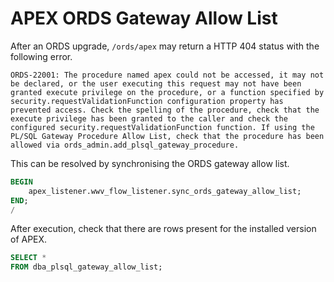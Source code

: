 # APEX ORDS Gateway Allow List

After an ORDS upgrade, `/ords/apex` may return a HTTP 404 status with the following error.

```text
ORDS-22001: The procedure named apex could not be accessed, it may not be declared, or the user executing this request may not have been granted execute privilege on the procedure, or a function specified by security.requestValidationFunction configuration property has prevented access. Check the spelling of the procedure, check that the execute privilege has been granted to the caller and check the configured security.requestValidationFunction function. If using the PL/SQL Gateway Procedure Allow List, check that the procedure has been allowed via ords_admin.add_plsql_gateway_procedure.
```

This can be resolved by synchronising the ORDS gateway allow list.

```sql
BEGIN
    apex_listener.wwv_flow_listener.sync_ords_gateway_allow_list;
END;
/
```

After execution, check that there are rows present for the installed version of APEX.

```sql
SELECT *
FROM dba_plsql_gateway_allow_list;
```
